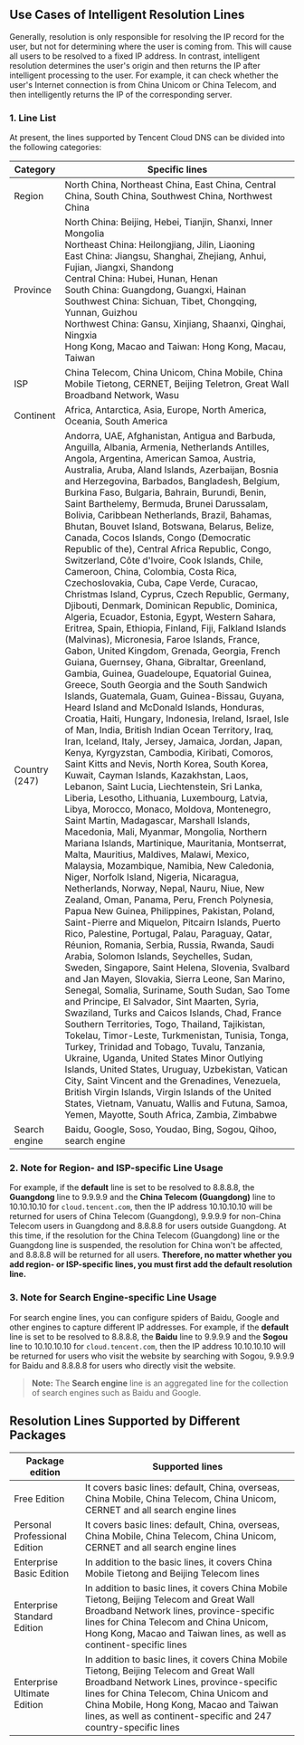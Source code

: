 ﻿## Use Cases of Intelligent Resolution Lines

Generally, resolution is only responsible for resolving the IP record for the user, but not for determining where the user is coming from. This will cause all users to be resolved to a fixed IP address. In contrast, intelligent resolution determines the user's origin and then returns the IP after intelligent processing to the user. For example, it can check whether the user's Internet connection is from China Unicom or China Telecom, and then intelligently returns the IP of the corresponding server.

### 1. Line List
At present, the lines supported by Tencent Cloud DNS can be divided into the following categories:

| Category | Specific lines |
|---|---|
| Region | North China, Northeast China, East China, Central China, South China, Southwest China, Northwest China |
| Province | North China: Beijing, Hebei, Tianjin, Shanxi, Inner Mongolia </br>Northeast China: Heilongjiang, Jilin, Liaoning </br>East China: Jiangsu, Shanghai, Zhejiang, Anhui, Fujian, Jiangxi, Shandong </br>Central China: Hubei, Hunan, Henan </br>South China: Guangdong, Guangxi, Hainan </br>Southwest China: Sichuan, Tibet, Chongqing, Yunnan, Guizhou </br>Northwest China: Gansu, Xinjiang, Shaanxi, Qinghai, Ningxia </br>Hong Kong, Macao and Taiwan: Hong Kong, Macau, Taiwan |
| ISP | China Telecom, China Unicom, China Mobile, China Mobile Tietong, CERNET, Beijing Teletron, Great Wall Broadband Network, Wasu |
| Continent | Africa, Antarctica, Asia, Europe, North America, Oceania, South America |
| Country (247) | Andorra, UAE, Afghanistan, Antigua and Barbuda, Anguilla, Albania, Armenia, Netherlands Antilles, Angola, Argentina, American Samoa, Austria, Australia, Aruba, Aland Islands, Azerbaijan, Bosnia and Herzegovina, Barbados, Bangladesh, Belgium, Burkina Faso, Bulgaria, Bahrain, Burundi, Benin, Saint Barthelemy, Bermuda, Brunei Darussalam, Bolivia, Caribbean Netherlands, Brazil, Bahamas, Bhutan, Bouvet Island, Botswana, Belarus, Belize, Canada, Cocos Islands, Congo (Democratic Republic of the), Central Africa Republic, Congo, Switzerland, Côte d'Ivoire, Cook Islands, Chile, Cameroon, China, Colombia, Costa Rica, Czechoslovakia, Cuba, Cape Verde, Curacao, Christmas Island, Cyprus, Czech Republic, Germany, Djibouti, Denmark, Dominican Republic, Dominica, Algeria, Ecuador, Estonia, Egypt, Western Sahara, Eritrea, Spain, Ethiopia, Finland, Fiji, Falkland Islands (Malvinas), Micronesia, Faroe Islands, France, Gabon, United Kingdom, Grenada, Georgia, French Guiana, Guernsey, Ghana, Gibraltar, Greenland, Gambia, Guinea, Guadeloupe, Equatorial Guinea, Greece, South Georgia and the South Sandwich Islands, Guatemala, Guam, Guinea-Bissau, Guyana, Heard Island and McDonald Islands, Honduras, Croatia, Haiti, Hungary, Indonesia, Ireland, Israel, Isle of Man, India, British Indian Ocean Territory, Iraq, Iran, Iceland, Italy, Jersey, Jamaica, Jordan, Japan, Kenya, Kyrgyzstan, Cambodia, Kiribati, Comoros, Saint Kitts and Nevis, North Korea, South Korea, Kuwait, Cayman Islands, Kazakhstan, Laos, Lebanon, Saint Lucia, Liechtenstein, Sri Lanka, Liberia, Lesotho, Lithuania, Luxembourg, Latvia, Libya, Morocco, Monaco, Moldova, Montenegro, Saint Martin, Madagascar, Marshall Islands, Macedonia, Mali, Myanmar, Mongolia, Northern Mariana Islands, Martinique, Mauritania, Montserrat, Malta, Mauritius, Maldives, Malawi, Mexico, Malaysia, Mozambique, Namibia, New Caledonia, Niger, Norfolk Island, Nigeria, Nicaragua, Netherlands, Norway, Nepal, Nauru, Niue, New Zealand, Oman, Panama, Peru, French Polynesia, Papua New Guinea, Philippines, Pakistan, Poland, Saint-Pierre and Miquelon, Pitcairn Islands, Puerto Rico, Palestine, Portugal, Palau, Paraguay, Qatar, Réunion, Romania, Serbia, Russia, Rwanda, Saudi Arabia, Solomon Islands, Seychelles, Sudan, Sweden, Singapore, Saint Helena, Slovenia, Svalbard and Jan Mayen, Slovakia, Sierra Leone, San Marino, Senegal, Somalia, Suriname, South Sudan, Sao Tome and Principe, El Salvador, Sint Maarten, Syria, Swaziland, Turks and Caicos Islands, Chad, France Southern Territories, Togo, Thailand, Tajikistan, Tokelau, Timor-Leste, Turkmenistan, Tunisia, Tonga, Turkey, Trinidad and Tobago, Tuvalu, Tanzania, Ukraine, Uganda, United States Minor Outlying Islands, United States, Uruguay, Uzbekistan, Vatican City, Saint Vincent and the Grenadines, Venezuela, British Virgin Islands, Virgin Islands of the United States, Vietnam, Vanuatu, Wallis and Futuna, Samoa, Yemen, Mayotte, South Africa, Zambia, Zimbabwe |
| Search engine | Baidu, Google, Soso, Youdao, Bing, Sogou, Qihoo, search engine |

### 2. Note for Region- and ISP-specific Line Usage
For example, if the **default** line is set to be resolved to 8.8.8.8, the **Guangdong** line to 9.9.9.9 and the **China Telecom (Guangdong)** line to 10.10.10.10 for `cloud.tencent.com`, then the IP address 10.10.10.10 will be returned for users of China Telecom (Guangdong), 9.9.9.9 for non-China Telecom users in Guangdong and 8.8.8.8 for users outside Guangdong.
At this time, if the resolution for the China Telecom (Guangdong) line or the Guangdong line is suspended, the resolution for China won't be affected, and 8.8.8.8 will be returned for all users. **Therefore, no matter whether you add region- or ISP-specific lines, you must first add the **default** resolution line.**

### 3. Note for Search Engine-specific Line Usage
For search engine lines, you can configure spiders of Baidu, Google and other engines to capture different IP addresses. For example, if the **default** line is set to be resolved to 8.8.8.8, the **Baidu** line to 9.9.9.9 and the **Sogou** line to 10.10.10.10 for `cloud.tencent.com`, then the IP address 10.10.10.10 will be returned for users who visit the website by searching with Sogou, 9.9.9.9 for Baidu and 8.8.8.8 for users who directly visit the website.

>**Note:**
> The **Search engine** line is an aggregated line for the collection of search engines such as Baidu and Google.

## Resolution Lines Supported by Different Packages

| Package edition | Supported lines |
|---|---|
| Free Edition | It covers basic lines: default, China, overseas, China Mobile, China Telecom, China Unicom, CERNET and all search engine lines |
| Personal Professional Edition | It covers basic lines: default, China, overseas, China Mobile, China Telecom, China Unicom, CERNET and all search engine lines |
| Enterprise Basic Edition | In addition to the basic lines, it covers China Mobile Tietong and Beijing Telecom lines |
| Enterprise Standard Edition | In addition to basic lines, it covers China Mobile Tietong, Beijing Telecom and Great Wall Broadband Network lines, province-specific lines for China Telecom and China Unicom, Hong Kong, Macao and Taiwan lines, as well as continent-specific lines |
| Enterprise Ultimate Edition | In addition to basic lines, it covers China Mobile Tietong, Beijing Telecom and Great Wall Broadband Network Lines, province-specific lines for China Telecom, China Unicom and China Mobile, Hong Kong, Macao and Taiwan lines, as well as continent-specific and 247 country-specific lines |
